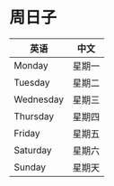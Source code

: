 # 周日子

| 英语      | 中文   |
|-----------|--------|
| Monday    | 星期一 |
| Tuesday   | 星期二 |
| Wednesday | 星期三 |
| Thursday  | 星期四 |
| Friday    | 星期五 |
| Saturday  | 星期六 |
| Sunday    | 星期天 |
